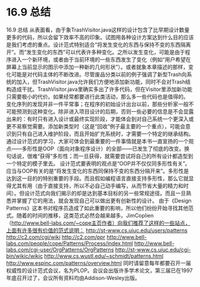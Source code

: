 # 16.9 总结


16.9 总结
从表面看，由于象TrashVisitor.java这样的设计包含了比早期设计数量更多的代码，所以会留下效率不高的印象。试图用各种设计方案达到什么目的应该是我们考虑的重点。设计范式特别适合“将发生变化的东西与保持不变的东西隔离开”。而“发生变化的东西”可以代表许多种变化。之所以发生变化，可能是由于程序进入一个新环境，或者由于当前环境的一些东西发生了变化（例如“用户希望在屏幕上当前显示的图示中添加一种新的几何形状”）。或者就象本章描述的那样，变化可能是对代码主体的不断改进。尽管废品分类以前的例子强调了新型Trash向系统的加入，但TrashVisitor.java允许我们方便地添加新功能，同时不会对Trash结构造成干扰。TrashVisitor.java里确实多出了许多代码，但在Visitor里添加新功能只需要极小的代价。如果经常都要进行此类活动，那么多一些代码也是值得的。
变化序列的发现并非一件平常事；在程序的初始设计出台以前，那些分析家一般不可能预测到这种变化。除非进入项目设计的后期，否则一些必要的信息是不会显露出来的：有时只有进入设计或最终实现阶段，才能体会到对自己系统一个更深入或更不易察觉需要。添加新类型时（这是“回收”例子最主要的一个重点），可能会意识到只有自己进入维护阶段，而且开始扩充系统时，才需要一个特定的继承结构。
通过设计范式的学习，大家可体会到最重要的一件事情就是本书一直宣扬的一个观点——多形性是OOP（面向对象程序设计）的全部——已发生了彻底的改变。换句话说，很难“获得”多形性；而一旦获得，就需要尝试将自己的所有设计都造型到一个特定的模子里去。
设计范式要表明的观点是“OOP并不仅仅同多形性有关”。应当与OOP有关的是“将发生变化的东西同保持不变的东西分隔开来”。多形性是达到这一目的的特别重要的手段。而且假如编程语言直接支持多形性，那么它就显得尤其有用（由于直接支持，所以不必自己动手编写，从而节省大量的精力和时间）。但设计范式向我们揭示的却是达到基本目标的另一些常规途径。而且一旦熟悉并掌握了它的用法，就会发现自己可以做出更有创新性的设计。
由于《Design Patterns》这本书对程序员造成了如此重要的影响，所以他们纷纷开始寻找其他范式。随着的时间的推移，这类范式必然会越来越多。JimCoplien（http://www.bell-labs.com/~cope主页作者）向我们推荐了这样的一些站点，上面有许多很有价值的范式说明：
http://st-www.cs.uiuc.edu/users/patterns
http://c2.com/cgi/wiki
http://c2.com/ppr
http://www.bell-labs.com/people/cope/Patterns/Process/index.html
http://www.bell-labs.com/cgi-user/OrgPatterns/OrgPatterns
http://st-www.cs.uiuc.edu/cgi-bin/wikic/wikic
http://www.cs.wustl.edu/~schmidt/patterns.html
http://www.espinc.com/patterns/overview.html
同时请留意每年都要召开一届权威性的设计范式会议，名为PLOP。会议会出版许多学术论文，第三届已在1997年底召开过了，会议所有资料均由Addison-Wesley出版。
